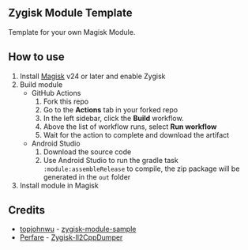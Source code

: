 ## Zygisk Module Template
Template for your own Magisk Module.

## How to use
1. Install [Magisk](https://github.com/topjohnwu/Magisk) v24 or later and enable Zygisk
2. Build module
   - GitHub Actions
      1. Fork this repo
      2. Go to the **Actions** tab in your forked repo
      3. In the left sidebar, click the **Build** workflow.
      4. Above the list of workflow runs, select **Run workflow**
      5. Wait for the action to complete and download the artifact
   - Android Studio
      1. Download the source code
      2. Use Android Studio to run the gradle task `:module:assembleRelease` to compile, the zip package will be generated in the `out` folder
3. Install module in Magisk

## Credits
- [topjohnwu](https://github.com/topjohnwu) - [zygisk-module-sample](https://github.com/topjohnwu/zygisk-module-sample.git)
- [Perfare](https://github.com/Perfare) - [Zygisk-Il2CppDumper](https://github.com/Perfare/Zygisk-Il2CppDumper.git)
